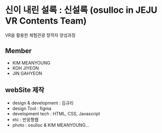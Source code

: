 # 신이 내린 설록 : 신설록 (osulloc in JEJU VR Contents Team)

VR을 활용한 체험관광 창작자 양성과정

## Member 
  - KIM MEANYOUNG
  - KOH JIYEON
  - JIN GAHYEON

## webSite 제작

- design & development : 김규리
- design Tool : figma
- development tech : HTML, CSS, Javascript
- etc : 반응형웹
- photo : osulloc & KIM MEANYOUNG...